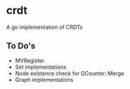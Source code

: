 # crdt
A go implementation of CRDTs

## To Do's

- MVRegister
- Set implementations
- Node existence check for GCounter::Merge
- Graph implementations